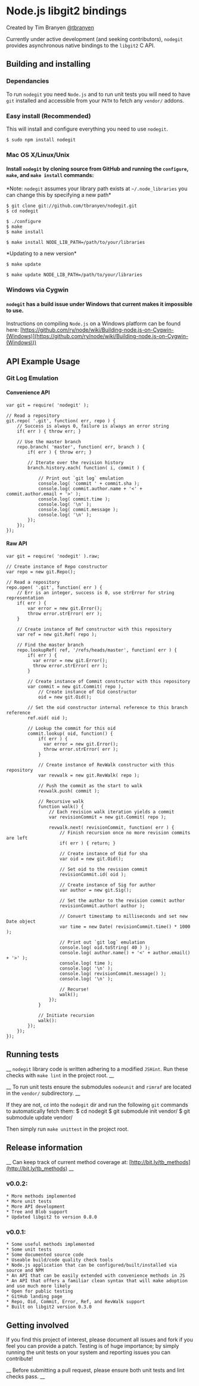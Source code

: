 Node.js libgit2 bindings
=======================

Created by Tim Branyen [@tbranyen](http://twitter.com/tbranyen)

Currently under active development (and seeking contributors), `nodegit` provides asynchronous native bindings to the `libgit2` C API.

Building and installing
-----------------------

### Dependancies ###
To run `nodegit` you need `Node.js` and to run unit tests you will need to have `git` installed and accessible from your `PATH` to fetch any `vendor/` addons.

### Easy install (Recommended) ###
This will install and configure everything you need to use `nodegit`.

    $ sudo npm install nodegit

### Mac OS X/Linux/Unix ###

#### Install `nodegit` by cloning source from __GitHub__ and running the `configure`, `make`, and `make install` commands: ####
\*Note: `nodegit` assumes your library path exists at `~/.node_libraries` you can change this by specifying a new path\*
    
    $ git clone git://github.com/tbranyen/nodegit.git
    $ cd nodegit

    $ ./configure
    $ make
    $ make install
    
    $ make install NODE_LIB_PATH=/path/to/your/libraries

\*Updating to a new version\*

    $ make update

    $ make update NODE_LIB_PATH=/path/to/your/libraries

### Windows via Cygwin ###

#### `nodegit` has a build issue under Windows that current makes it impossible to use. ####

Instructions on compiling `Node.js` on a Windows platform can be found here:
[https://github.com/ry/node/wiki/Building-node.js-on-Cygwin-(Windows)](https://github.com/ry/node/wiki/Building-node.js-on-Cygwin-(Windows\))

API Example Usage
-----------------

### Git Log Emulation ###

#### Convenience API ####

    var git = require( 'nodegit' );
    
    // Read a repository
    git.repo( '.git', function( err, repo ) {
        // Success is always 0, failure is always an error string
        if( err ) { throw err; }

        // Use the master branch
        repo.branch( 'master', function( err, branch ) {
            if( err ) { throw err; }

            // Iterate over the revision history
            branch.history.each( function( i, commit ) {

                // Print out `git log` emulation
                console.log( 'commit ' + commit.sha );
                console.log( commit.author.name + '<' + commit.author.email + '>' );
                console.log( commit.time );
                console.log( '\n' );
                console.log( commit.message );
                console.log( '\n' );
            });
        });
    });

#### Raw API ####

    var git = require( 'nodegit' ).raw;
    
    // Create instance of Repo constructor
    var repo = new git.Repo();

    // Read a repository
    repo.open( '.git', function( err ) {
        // Err is an integer, success is 0, use strError for string representation
        if( err ) {
            var error = new git.Error();
            throw error.strError( err );
        }

        // Create instance of Ref constructor with this repository
        var ref = new git.Ref( repo );
        
        // Find the master branch
        repo.lookupRef( ref, '/refs/heads/master', function( err ) {
            if( err ) {
              var error = new git.Error();
              throw error.strError( err );
            }

            // Create instance of Commit constructor with this repository
            var commit = new git.Commit( repo ),
                // Create instance of Oid constructor
                oid = new git.Oid();

            // Set the oid constructor internal reference to this branch reference
            ref.oid( oid );

            // Lookup the commit for this oid
            commit.lookup( oid, function() {
                if( err ) {
                  var error = new git.Error();
                  throw error.strError( err );
                }

                // Create instance of RevWalk constructor with this repository
                var revwalk = new git.RevWalk( repo );

                // Push the commit as the start to walk
                revwalk.push( commit );

                // Recursive walk
                function walk() {
                    // Each revision walk iteration yields a commit
                    var revisionCommit = new git.Commit( repo );

                    revwalk.next( revisionCommit, function( err ) {
                        // Finish recursion once no more revision commits are left
                        if( err ) { return; }

                        // Create instance of Oid for sha
                        var oid = new git.Oid();

                        // Set oid to the revision commit
                        revisionCommit.id( oid );

                        // Create instance of Sig for author
                        var author = new git.Sig();

                        // Set the author to the revision commit author
                        revisionCommit.author( author );

                        // Convert timestamp to milliseconds and set new Date object
                        var time = new Date( revisionCommit.time() * 1000 );

                        // Print out `git log` emulation
                        console.log( oid.toString( 40 ) );
                        console.log( author.name() + '<' + author.email() + '>' );
                        console.log( time );
                        console.log( '\n' );
                        console.log( revisionCommit.message() );
                        console.log( '\n' );

                        // Recurse!
                        walk();
                    });
                }

                // Initiate recursion
                walk():
            });
        });
    });

Running tests
-------------

__ `nodegit` library code is written adhering to a modified `JSHint`. Run these checks with `make lint` in the project root. __

__ To run unit tests ensure the submodules `nodeunit` and `rimraf` are located in the `vendor/` subdirectory. __

If they are not, `cd` into the `nodegit` dir and run the following `git` commands to automatically fetch them:
    $ cd nodegit
    $ git submodule init vendor/
    $ git submodule update vendor/

Then simply run `make unittest` in the project root.

Release information
-------------------

__ Can keep track of current method coverage at: [http://bit.ly/tb_methods](http://bit.ly/tb_methods) __

### v0.0.2: ###
    * More methods implemented
    * More unit tests
    * More API development
    * Tree and Blob support
    * Updated libgit2 to version 0.8.0

### v0.0.1: ###
    * Some useful methods implemented
    * Some unit tests
    * Some documented source code
    * Useable build/code quality check tools
    * Node.js application that can be configured/built/installed via source and NPM
    * An API that can be easily extended with convenience methods in JS
    * An API that offers a familiar clean syntax that will make adoption and use much more likely
    * Open for public testing
    * GitHub landing page
    * Repo, Oid, Commit, Error, Ref, and RevWalk support
    * Built on libgit2 version 0.3.0

Getting involved
----------------

If you find this project of interest, please document all issues and fork if you feel you can provide a patch.  Testing is of huge importance; by simply running the unit tests on your system and reporting issues you can contribute!

__ Before submitting a pull request, please ensure both unit tests and lint checks pass. __
